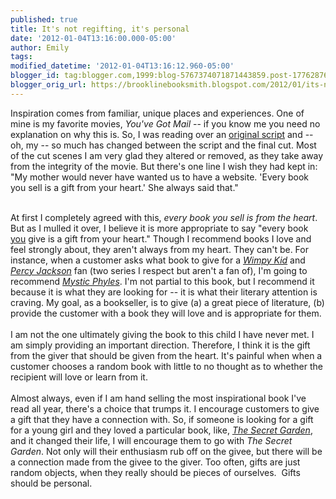 ```yaml
---
published: true
title: It's not regifting, it's personal
date: '2012-01-04T13:16:00.000-05:00'
author: Emily
tags: 
modified_datetime: '2012-01-04T13:16:12.960-05:00'
blogger_id: tag:blogger.com,1999:blog-5767374071871443859.post-177628764102361369
blogger_orig_url: https://brooklinebooksmith.blogspot.com/2012/01/its-not-regifting-its-personal.html
---
```


Inspiration comes from familiar, unique places and experiences.  One of mine is my favorite movies, <em>You've Got Mail</em> -- if you know me you need no explanation on why this is. So, I was reading over an <a href="https://sfy.ru/?script=youve_got_mail">original script</a> and -- oh, my -- so much has changed between the script and the final cut.  Most of the cut scenes I am very glad they altered or removed, as they take away from the integrity of the movie.  But there's one line I wish they had kept in: "My mother would never have wanted us to have a website.  'Every book you sell is a gift from your heart.'  She always said that."<br /><div>&nbsp;</div><div>At first I completely agreed with this, <em>every book you sell is from the heart</em>.  But as I mulled it over, I believe it is more appropriate to say "every book <u>you</u> give is a gift from your heart."  Though I recommend books I love and feel strongly about, they aren't always from my heart.  They can't be.  For instance, when a customer asks what book to give for a <em><a href="https://www.brooklinebooksmith-shop.com/book/9780810993136">Wimpy Kid</a></em> and <em><a href="https://www.brooklinebooksmith-shop.com/book/9780786838653">Percy Jackson</a></em> fan (two series I respect but aren't a fan of), I'm going to recommend <em><a href="https://www.brooklinebooksmith-shop.com/book/9781570917189">Mystic Phyles</a></em>.  I'm not partial to this book, but I recommend it because it is what they are looking for -- it is what their literary attention is craving.  My goal, as a bookseller, is to give (a) a great piece of literature, (b) provide the customer with a book they will love and is appropriate for them.  </div><div>&nbsp;</div><div>I am not the one ultimately giving the book to this child I have never met. I am simply providing an important direction.  Therefore, I think it is the gift from the giver that should be given from the heart.  It's painful when when a customer chooses a random book with little to no thought as to whether the recipient will love or learn from it.</div><div>&nbsp;</div><div> </div><div>Almost always, even if I am hand selling the most inspirational book I've read all year, there's a choice that trumps it.  I encourage customers to give a gift that they have a connection with.  So, if someone is looking for a gift for a young girl and they loved a particular book, like, <em><a href="https://www.brooklinebooksmith-shop.com/book/9780064401883">The Secret Garden</a></em>, and it changed their life, I will encourage them to go with <em>The Secret Garden</em>.  Not only will their enthusiasm rub off on the givee, but there will be a connection made from the givee to the giver.  Too often, gifts are just random objects, when they really should be pieces of ourselves.&nbsp; Gifts should be personal.</div><div>&nbsp;</div><div> </div>